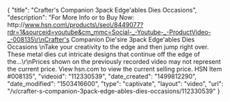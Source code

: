 {
    "title": "Crafter's Companion 3pack Edge'ables Dies  Occasions",
    "description": "For More Info or to Buy Now: http:\/\/www.hsn.com\/products\/seo\/8449077?rdr=1&sourceid=youtube&cm_mmc=Social-_-Youtube-_-ProductVideo-_-008135\r\nCrafter's Companion Die'sire 3pack Edge'ables Dies  Occasions \nTake your creativity to the edge  and then jump right over. These metal dies cut intricate designs that continue off the edge of the...\r\nPrices shown on the previously recorded video may not represent the current price.  View hsn.com to view the current selling price. HSN Item #008135",
    "videoid": "112330539",
    "date_created": "1499812290",
    "date_modified": "1503416600",
    "type": "captivate",
    "layout": "video",
    "url": "\/v\/crafter-s-companion-3pack-edge-ables-dies-occasions\/112330539"
}